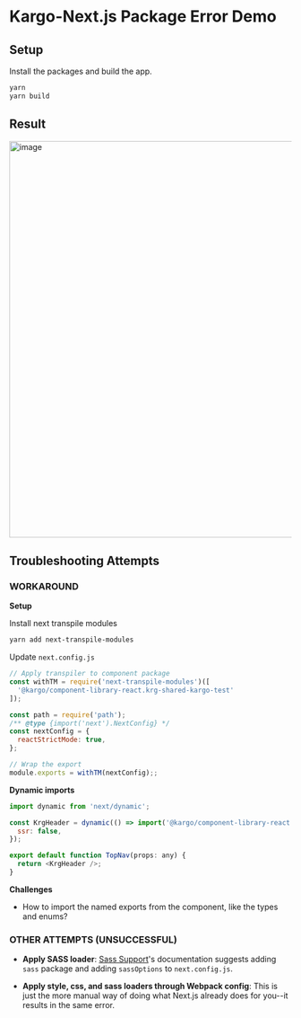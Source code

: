 # Kargo-Next.js Package Error Demo
## Setup

Install the packages and build the app.

```bash
yarn
yarn build
```

## Result

<img width="706" alt="image" src="https://user-images.githubusercontent.com/6026454/233450178-9d9ff11b-2e25-4c21-8d39-e8fb16a18b98.png">

## Troubleshooting Attempts

### WORKAROUND

**Setup**

Install next transpile modules
```bash
yarn add next-transpile-modules
```

Update `next.config.js`
```javascript
// Apply transpiler to component package
const withTM = require('next-transpile-modules')([
  '@kargo/component-library-react.krg-shared-kargo-test'
]);

const path = require('path');
/** @type {import('next').NextConfig} */
const nextConfig = {
  reactStrictMode: true,
};

// Wrap the export
module.exports = withTM(nextConfig);;
```


**Dynamic imports**

```javascript
import dynamic from 'next/dynamic';

const KrgHeader = dynamic(() => import('@kargo/component-library-react.krg-header-kargo-test'), {
  ssr: false,
});

export default function TopNav(props: any) {
  return <KrgHeader />;
}
```
**Challenges**

* How to import the named exports from the component, like the types and enums?


### OTHER ATTEMPTS (UNSUCCESSFUL)

* **Apply SASS loader**: [Sass Support](https://nextjs.org/docs/basic-features/built-in-css-support#sass-support)'s documentation suggests adding `sass` package and adding `sassOptions` to `next.config.js`.

* **Apply style, css, and sass loaders through Webpack config**: This is just the more manual way of doing what Next.js already does for you--it results in the same error.
